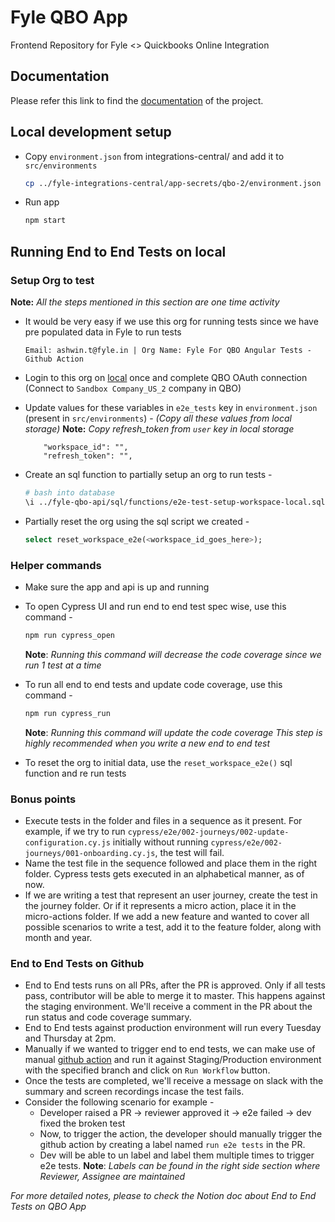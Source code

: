 # Fyle QBO App
Frontend Repository for Fyle &lt;> Quickbooks Online Integration

## Documentation
Please refer this link to find the [documentation](https://fylein.github.io/fyle-qbo-app-2) of the project.

## Local development setup

* Copy `environment.json` from integrations-central/ and add it to `src/environments`

    ```bash
    cp ../fyle-integrations-central/app-secrets/qbo-2/environment.json src/environments/environment.json
    ```

* Run app

    ```bash
    npm start
    ```

## Running End to End Tests on local
### Setup Org to test
<b>Note:</b> *All the steps mentioned in this section are one time activity*
* It would be very easy if we use this org for running tests since we have pre populated data in Fyle to run tests
    ```
    Email: ashwin.t@fyle.in | Org Name: Fyle For QBO Angular Tests - Github Action
    ```
* Login to this org on [local](http:localhost:4200) once and complete QBO OAuth connection (Connect to `Sandbox Company_US_2` company in QBO)
* Update values for these variables in `e2e_tests` key in `environment.json` (present in `src/environments`) -
*(Copy all these values from local storage)*
<b>Note:</b> *Copy refresh_token from `user` key in local storage*
    ```
        "workspace_id": "",
        "refresh_token": "",
    ```

* Create an sql function to partially setup an org to run tests -
    ```bash
    # bash into database
    \i ../fyle-qbo-api/sql/functions/e2e-test-setup-workspace-local.sql;
    ```

* Partially reset the org using the sql script we created -
    ```sql
    select reset_workspace_e2e(<workspace_id_goes_here>);
    ```
### Helper commands
* Make sure the app and api is up and running
* To open Cypress UI and run end to end test spec wise, use this command -
    ```bash
    npm run cypress_open
    ```
    <b>Note</b>: *Running this command will decrease the code coverage since we run 1 test at a time*

* To run all end to end tests and update code coverage, use this command -
    ```bash
    npm run cypress_run
    ```
    <b>Note</b>: *Running this command will update the code coverage*
*This step is highly recommended when you write a new end to end test*
* To reset the org to initial data, use the `reset_workspace_e2e()` sql function and re run tests

### Bonus points
* Execute tests in the folder and files in a sequence as it present.
    For example, if we try to run `cypress/e2e/002-journeys/002-update-configuration.cy.js` initially without running `cypress/e2e/002-journeys/001-onboarding.cy.js`, the test will fail.
* Name the test file in the sequence followed and place them in the right folder. Cypress tests gets executed in an alphabetical manner, as of now.
* If we are writing a test that represent an user journey, create the test in the journey folder. Or if it represents a micro action, place it in the micro-actions folder. If we add a new feature and wanted to cover all possible scenarios to write a test, add it to the feature folder, along with month and year.

### End to End Tests on Github
* End to End tests runs on all PRs, after the PR is approved. Only if all tests pass, contributor will be able to merge it to master. This happens against the staging environment. We'll receive a comment in the PR about the run status and code coverage summary.
* End to End tests against production environment will run every Tuesday and Thursday at 2pm.
* Manually if we wanted to trigger end to end tests, we can make use of manual [github action](https://github.com/fylein/fyle-qbo-app-2/actions/workflows/manual-e2e.yml) and run it against Staging/Production environment with the specified branch and click on `Run Workflow` button.
* Once the tests are completed, we'll receive a message on slack with the summary and screen recordings incase the test fails.
* Consider the following scenario for example -
    * Developer raised a PR -> reviewer approved it -> e2e failed -> dev fixed the broken test
    * Now, to trigger the action, the developer should manually trigger the github action by creating a label named `run e2e tests` in the PR.
    * Dev will be able to un label and label them multiple times to trigger e2e tests.
    <b>Note</b>: *Labels can be found in the right side section where Reviewer, Assignee are maintained*

*For more detailed notes, please to check the Notion doc about End to End Tests on QBO App*
